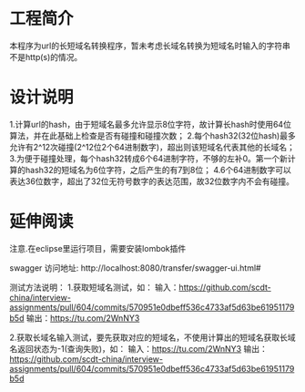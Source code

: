 # 工程简介
本程序为url的长短域名转换程序，暂未考虑长域名转换为短域名时输入的字符串不是http(s)的情况。

# 设计说明
1.计算url的hash，由于短域名最多允许显示8位字符，故计算长hash时使用64位算法，并在此基础上检查是否有碰撞和碰撞次数；
2.每个hash32(32位hash)最多允许有2^12次碰撞(2^12位2个64进制数字)，超出则该短域名代表其他的长域名；
3.为便于碰撞处理，每个hash32转成6个64进制字符，不够的左补0。第一个新计算的hash32的短域名为6位字符，之后产生的有7到8位；
4.6个64进制数字可以表达36位数字，超出了32位无符号数字的表达范围，故32位数字内不会有碰撞。


# 延伸阅读


注意.在eclipse里运行项目，需要安装lombok插件

swagger 访问地址: http://localhost:8080/transfer/swagger-ui.html#



测试方法说明：
1.获取短域名测试，如：
        输入：https://github.com/scdt-china/interview-assignments/pull/604/commits/570951e0dbeff536c4733af5d63be61951179b5d
       输出：https://tu.com/2WnNY3
       
2.获取长域名输入测试，要先获取对应的短域名，不使用计算出的短域名获取长域名返回状态为-1(查询失败)，如：
        输入：https://tu.com/2WnNY3
        输出：https://github.com/scdt-china/interview-assignments/pull/604/commits/570951e0dbeff536c4733af5d63be61951179b5d